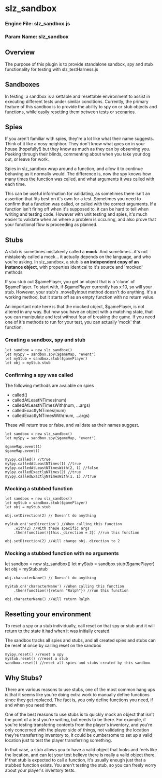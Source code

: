 # slz_sandbox 
### Engine File: slz_sandbox.js
### Param Name: slz_sandbox

## Overview
The purpose of this plugin is to provide standalone sandbox, spy and stub
functionality for testing with slz_testHarness.js

## Sandboxes
In testing, a sandbox is a settable and resettable environment to assist in 
executing different tests under similar conditions. Currently, the primary 
feature of this sandbox is to provide the ability to spy on or stub objects
and functions, while easily resetting them between tests or scenarios. 

## Spies
If you aren't familiar with spies, they're a lot like what their name suggests. 
Think of it like a nosy neighbor. They don't know what goes on in your house
(hopefully!) but they know as much as they can by observing you. Peeking through
their blinds, commenting about when you take your dog out, or leave for work. 

Spies in slz_sandbox wrap around a function, and allow it to continue behaving
as it normally would. The difference is, now the spy knows how many times the 
function was called, and what arguments it was called with each time. 

This can be useful information for validating, as sometimes there isn't an 
assertion that fits best on it's own for a test. Sometimes you need to confirm
that a function was called, or called with the correct arguments. If a function
isn't firing off when it's supposed to, it can be hard to tell when writing and 
testing code. However with unit testing and spies, it's much easier to validate
when an where a problem is occuring, and also prove that your functional flow
is proceeding as planned. 

## Stubs
A stub is sometimes mistakenly called a __mock__. And sometimes...it's not 
mistakenly called a mock... it actually depends on the language, and who you're
asking. In slz_sandbox, a stub is __an independent copy of an instance object__,
with properties identical to it's source and 'mocked' methods

If you stub out $gamePlayer, you get an object that is a 'clone' of $gamePlayer. 
To start with, if $gamePlayer currently has x:10, so will your stub. 
However, your stub's .moveByInput method doesn't do anything. It's a working
method, but it starts off as an empty function with no return value.

An important note here is that the mocked object, $gamePlayer, is not altered in
any way. But now you have an object with a matching state, that you can manipulate
and test without fear of breaking the game. If you need one of it's methods to
run for your test, you can actually 'mock' that function. 

### Creating a sandbox, spy and stub
    
    let sandbox = new slz_sandbox()
    let mySpy = sandbox.spy($gameMap, "event")
    let myStub = sandbox.stub($gamePlayer)
    let obj = myStub.stub
    
    
### Confirming a spy was called
The following methods are avaiable on spies    
* called()
* calledAtLeastNTimes(num)
* calledAtLeastNTimesWith(num, ...args)
* calledExactlyNTimes(num)
* calledExactlyNTimesWith(num, ...args)

These will return true or false, and validate as their names suggest.

    let sandbox = new slz_sandbox()
    let mySpy = sandbox.spy($gameMap, "event")
    
    $gameMap.event(1)
    $gameMap.event()
    
    mySpy.called() //true
    mySpy.calledAtLeastNTimes(1) //true
    mySpy.calledAtLeastNTimesWith(2, 1) //false
    mySpy.calledExactlyNTimes(2) //true
    mySpy.calledExactlyNTimesWith(1, 1) //true


### Mocking a stubbed function

    let sandbox = new slz_sandbox()
    let myStub = sandbox.stub($gamePlayer)
    let obj = myStub.stub
    
    obj.setDirection(2) // Doesn't do anything
    
    myStub.on('setDirection') //When calling this function
        .with(2) //With these specific args
        .then(function(){this._direction = 2}) //run this function
        
    obj.setDirection(2) //Will change obj._direction to 2
    

### Mocking a stubbed function with no arguments

let sandbox = new slz_sandbox()
let myStub = sandbox.stub($gamePlayer)
    let obj = myStub.stub
    
    obj.characterName() // Doesn't do anything
    
    myStub.on('characterName') //When calling this function
        .then(function(){return "Ralph"}) //run this function
        
    obj.characterName() //Will return Ralph
    
    

## Resetting your environment
To reset a spy or a stub individually, call reset on that spy or stub and it
will return to the state it had when it was initially created. 

The sandbox tracks all spies and stubs, and all created spies and stubs can 
be reset at once by calling reset on the sandbox


    mySpy.reset() //reset a spy
    myStub.reset() //reset a stub
    sandbox.reset() //reset all spies and stubs created by this sandbox


## Why Stubs?
There are various reasons to use stubs, one of the most common hang ups is that
it seems like you're doing extra work to manually define functions since they
get replaced. The fact is, you only define functions you need, if and when you 
need them. 

One of the best reasons to use stubs is to quickly mock an object that isn't
the point of a test you're writing, but needs to be there. For example, if 
you're testing transfering contents from the player's inventory, and you're
only concerned with the player side of things, not validating the location
they're transferring inventory to, it could be cumbersome to set up a valid
location just to test the player transferring something.

In that case, a stub allows you to have a valid object that looks and feels like
the location, and can let your test believe there is really a valid object there. 
If that stub is expected to call a function, it's usually enough just that
a stubbed function exists. You aren't testing the stub, so you can freely 
worry about your player's inventory tests.

